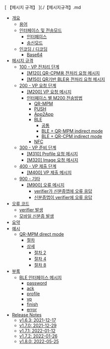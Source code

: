 [ 【메시지 규격】 ](./【메시지규격】.md
- [개요](./1.개요.md)
	- [용어](./1.1.용어.md)
	- [인터페이스 및 전송모드](./1.2.인터페이스및전송모드.md)
		- [인터페이스](./1.2.1.인터페이스.md)
		- [송신모드](./1.2.2.송신모드.md)
	- [인코딩 / 디코딩](./1.3.인코딩_디코딩.md)
		- [Base64](./1.3.1.Base64.md)
- [메시지 규격](./2.메시지규격.md)
	- [100 - VP 전처리 단계](./2.1.100-VP전처리단계.md)
		- [[M120] QR-CPM용 전처리 요청 메시지](./2.1.1.M120QR-CPM용전처리요청메시지.md)
		- [[M150] QR기반 BLE용 전처리 요청 메시지](./2.1.2.M150QR기반BLE용전처리요청메시지.md)
	- [200 - VP 요청 단계](./2.2.200-VP요청단계.md)
		- [[M200] VP 요청 메시지](./2.2.1.M200VP요청메시지.md)
		- [인터페이스 별 M200 전송방법](./2.2.2.인터페이스별M200전송방법.md)
			- [QR-MPM](./2.2.2.1.QR-MPM.md)
			- [PUSH](./2.2.2.2.PUSH.md)
			- [App2App](./2.2.2.3.App2App.md)
			- [BLE](./2.2.2.4.BLE.md)
				- [공통](./2.2.2.4.1.공통.md)
				- [BLE + QR-MPM indirect mode](./2.2.2.4.2.BLE+QR-MPMindirectmode.md)
				- [BLE + QR-CPM indirect mode](./2.2.2.4.3.BLE+QR-CPMindirectmode.md)
			- [NFC](./2.2.2.5.NFC.md)
	- [300 - VP 준비 단계](./2.3.300-VP준비단계.md)
		- [[M310] Profile 요청 메시지](./2.3.1.M310Profile요청메시지.md)
		- [[M320] Image 요청 메시지](./2.3.2.M320Image요청메시지.md)
	- [400 - VP 제출 단계](./2.4.400-VP제출단계.md)
		- [[M400] VP 제출 메시지](./2.4.1.M400VP제출메시지.md)
	- [900 - 기타](./2.5.900-기타.md)
		- [[M900] 오류 메시지](./2.5.1.M900오류메시지.md)
			- [verifier가 신분증앱에 오류 응답](./2.5.1.1.verifier가신분증앱에오류응답.md)
			- [신분증앱이 verifier에 오류 응답](./2.5.1.2.신분증앱이verifier에오류응답.md)
- [오류 코드](./3.오류코드.md)
	- [verifier 발생](./3.1.verifier발생.md)
	- [모바일 신분증 발생](./3.2.모바일신분증발생.md)
- [요약](./4.요약.md)
- [예시](./5.예시.md)
	- [QR-MPM direct mode](./5.1.QR-MPMdirectmode.md)
		- [절차](./5.1.1.절차.md)
		- [상세](./5.1.2.상세.md)
			- [절차 2](./5.1.2.1.절차2.md)
			- [절차 4](./5.1.2.2.절차4.md)
			- [절차 8](./5.1.2.3.절차8.md)
- [부록](./6.부록.md)
	- [BLE 인터페이스 메시지](./6.1.BLE인터페이스메시지.md)
		- [password](./6.1.1.password.md)
		- [ack](./6.1.2.ack.md)
		- [profile](./6.1.3.profile.md)
		- [vp](./6.1.4.vp.md)
		- [finish](./6.1.5.finish.md)
		- [error](./6.1.6.error.md)
- [Release Notes](./7.ReleaseNotes.md)
	- [v1.6.3: 2021-12-17](./7.1.v1.6.3_2021-12-17.md)
	- [v1.7.0: 2021-12-29](./7.2.v1.7.0_2021-12-29.md)
	- [v1.7.1: 2022-01-12](./7.3.v1.7.1_2022-01-12.md)
	- [v1.7.2: 2022-01-26](./7.4.v1.7.2_2022-01-26.md)
	- [v1.8.0: 2022-05-25](./7.5.v1.8.0_2022-05-25.md)
